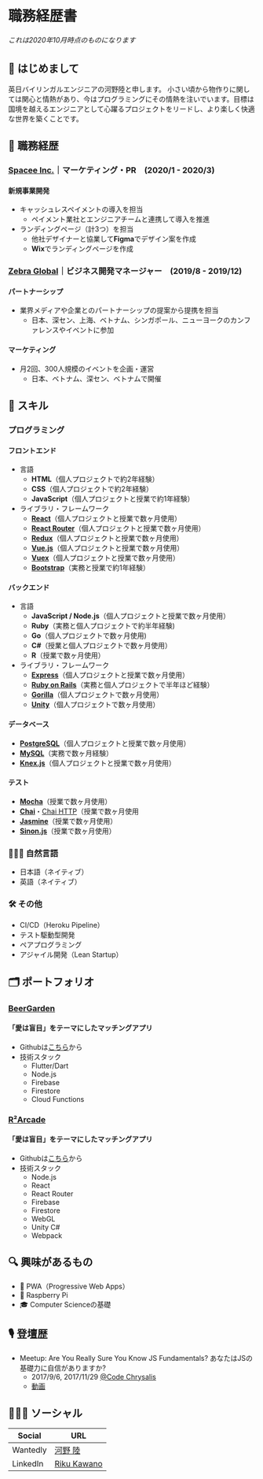 # 職務経歴書
###### これは2020年10月時点のものになります
## 👋 はじめまして
英日バイリンガルエンジニアの河野陸と申します。
小さい頃から物作りに関しては関心と情熱があり、今はプログラミングにその情熱を注いでいます。目標は国境を越えるエンジニアとして心躍るプロジェクトをリードし、より楽しく快適な世界を築くことです。

## 💼 職務経歴
### [Spacee Inc.](http://www.spacee.co.jp/)｜マーケティング・PR　(2020/1 - 2020/3)
  #### 新規事業開発
  - キャッシュレスペイメントの導入を担当
    - ペイメント業社とエンジニアチームと連携して導入を推進
  - ランディングページ（計3つ）を担当
    - 他社デザイナーと協業して**Figma**でデザイン案を作成
    - **Wix**でランディングページを作成
    
### [Zebra Global](https://www.zebra-global.co/)｜ビジネス開発マネージャー　(2019/8 - 2019/12)
  #### パートナーシップ
  - 業界メディアや企業とのパートナーシップの提案から提携を担当
    - 日本、深セン、上海、ベトナム、シンガポール、ニューヨークのカンファレンスやイベントに参加
  #### マーケティング
  - 月2回、300人規模のイベントを企画・運営
    - 日本、ベトナム、深セン、ベトナムで開催

## 🚀 スキル

### プログラミング
#### フロントエンド
  - 言語
    - **HTML**（個人プロジェクトで約2年経験）
    - **CSS**（個人プロジェクトで約2年経験）
    - **JavaScript**（個人プロジェクトと授業で約1年経験）
  - ライブラリ・フレームワーク
    - [**React**](https://facebook.github.io/react/)（個人プロジェクトと授業で数ヶ月使用）
    - [**React Router**](https://reactrouter.com/)（個人プロジェクトと授業で数ヶ月使用）
    - [**Redux**](https://github.com/reactjs/redux)（個人プロジェクトと授業で数ヶ月使用）
    - [**Vue.js**](https://vuejs.org/)（個人プロジェクトと授業で数ヶ月使用）
    - [**Vuex**](https://vuex.vuejs.org/)（個人プロジェクトと授業で数ヶ月使用）
    - [**Bootstrap**](https://getbootstrap.com/)（実務と授業で約1年経験）
#### バックエンド
  - 言語
    - **JavaScript / Node.js**（個人プロジェクトと授業で数ヶ月使用） 
    - **Ruby**（実務と個人プロジェクトで約半年経験)
    - **Go**（個人プロジェクトで数ヶ月使用)
    - **C#**（授業と個人プロジェクトで数ヶ月使用）
    - **R**（授業で数ヶ月使用）
  - ライブラリ・フレームワーク
    - [**Express**](https://expressjs.com/)（個人プロジェクトと授業で数ヶ月使用） 
    - [**Ruby on Rails**](https://rubyonrails.org/)（実務と個人プロジェクトで半年ほど経験） 
    - [**Gorilla**](https://www.gorillatoolkit.org/)（個人プロジェクトで数ヶ月使用） 
    - [**Unity**](https://unity.com/)（個人プロジェクトで数ヶ月使用） 
#### データベース
  - [**PostgreSQL**](https://www.postgresql.org/)（個人プロジェクトと授業で数ヶ月使用）
  - [**MySQL**](https://www.sqlite.org/)（実務で数ヶ月経験）
  - [**Knex.js**](http://knexjs.org/)（個人プロジェクトと授業で数ヶ月使用）  
#### テスト
  - [**Mocha**](https://mochajs.org/)（授業で数ヶ月使用）
  - [**Chai**](http://chaijs.com/)・[Chai HTTP](http://chaijs.com/plugins/chai-http/)（授業で数ヶ月使用
  - [**Jasmine**](https://jasmine.github.io/index.html)（授業で数ヶ月使用）
  - [**Sinon.js**](http://sinonjs.org/)（授業で数ヶ月使用）

### 💁🏻‍♂️ 自然言語
  - 日本語（ネイティブ）
  - 英語（ネイティブ）

### 🛠 その他
  - CI/CD（Heroku Pipeline）
  - テスト駆動型開発
  - ペアプログラミング
  - アジャイル開発（Lean Startup）

## 🗂 ポートフォリオ
### [BeerGarden](https://play.google.com/store/apps/details?id=yurikanamba.lovealapp&hl=en)
  #### 「愛は盲目」をテーマにしたマッチングアプリ
  - Githubは[こちら](https://github.com/Team-Loveal/BeerGarden)から
  - 技術スタック
    - Flutter/Dart
    - Node.js
    - Firebase
    - Firestore
    - Cloud Functions

### [R²Arcade](https://r2arcade.com/)
  #### 「愛は盲目」をテーマにしたマッチングアプリ
  - Githubは[こちら](https://github.com/PlayerR2/R2-Arcade)から
  - 技術スタック
    - Node.js
    - React
    - React Router
    - Firebase
    - Firestore
    - WebGL
    - Unity C#
    - Webpack

## 🔍 興味があるもの
 - 🤖 PWA（Progressive Web Apps）
 - 🍇 Raspberry Pi
 - 🎓 Computer Scienceの基礎

## 🎙 登壇歴
 - Meetup: Are You Really Sure You Know JS Fundamentals? あなたはJSの基礎力に自信がありますか?
    - 2017/9/6, 2017/11/29 [@Code Chrysalis](https://www.codechrysalis.io/)
    - [動画](https://www.facebook.com/codechrysalis/videos/1592271870808786/)
    
## 🙎🏻‍♂️ ソーシャル
|Social|URL|
|---|-----|
|Wantedly|[河野 陸](https://www.wantedly.com/users/18052432)|
|LinkedIn|[Riku Kawano](https://www.linkedin.com/in/rikukawano/)|

